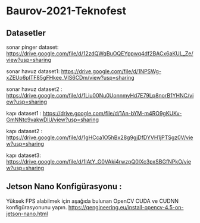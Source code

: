 # Baurov-2021-Teknofest

## Datasetler

sonar pinger dataset: https://drive.google.com/file/d/12zdQWqBuOQEYppwq4df2BACx6aKUL_Ze/view?usp=sharing

sonar havuz dataset1: https://drive.google.com/file/d/1NPSWg-xZEUo6plTF85gFHkee_VIS6CDm/view?usp=sharing

sonar havuz dataset2 : https://drive.google.com/file/d/1Liu00Nu0UonnmyHd7E79Lp8norB1YHNC/view?usp=sharing

kapı dataset1 : https://drive.google.com/file/d/1An-bYM-m4RO9gKUKv-GmNNtc9vakwDlU/view?usp=sharing

kapı dataset2 : https://drive.google.com/file/d/1gHCca1O5hBx28g9gjDfDYVH1jPTSgz0V/view?usp=sharing

kapı dataset3: https://drive.google.com/file/d/1IAtY_G0VAki4rwzpQ0IXc3pxSBGfNPkO/view?usp=sharing

## Jetson Nano Konfigürasyonu : 
Yüksek FPS alabilmek için aşağıda bulunan OpenCV CUDA ve CUDNN konfigürasyonunu yapın.
https://qengineering.eu/install-opencv-4.5-on-jetson-nano.html
